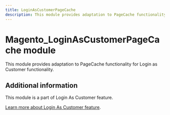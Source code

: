 ```yaml
---
title: LoginAsCustomerPageCache
description: This module provides adaptation to PageCache functionality for Login as Customer functionality.
---
```


# Magento_LoginAsCustomerPageCache module

This module provides adaptation to PageCache functionality for Login as Customer functionality.

## Additional information

This module is a part of Login As Customer feature.

[Learn more about Login As Customer feature](https://experienceleague.adobe.com/docs/commerce-admin/customers/customer-accounts/manage/login-as-customer.html).
